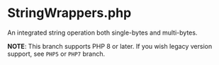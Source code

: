 # StringWrappers.php
An integrated string operation both single-bytes and multi-bytes.

**NOTE**: This branch supports PHP 8 or later. If you wish legacy version support, see `PHP5` or `PHP7` branch.
